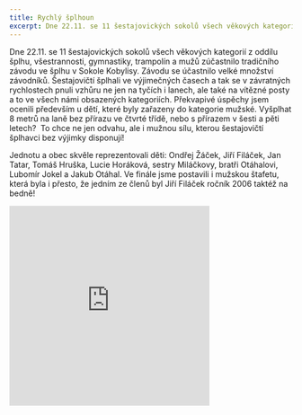 ```yaml
---
title: Rychlý šplhoun
excerpt: Dne 22.11. se 11 šestajovických sokolů všech věkových kategorií z oddílu šplhu, všestrannosti, gymnastiky, trampolín a mužů zúčastnilo tradičního závodu ve šplhu v Sokole Kobylisy.
---
```


Dne 22.11. se 11 šestajovických sokolů všech věkových kategorií z oddílu šplhu, všestrannosti, gymnastiky, trampolín a mužů zúčastnilo tradičního závodu ve šplhu v Sokole Kobylisy. Závodu se účastnilo velké množství závodníků. Šestajovičtí šplhali ve výjimečných časech a tak se v závratných rychlostech pnuli vzhůru ne jen na tyčích i lanech, ale také na vítězné posty a to ve všech námi obsazených kategoriích. Překvapivé úspěchy jsem ocenili především u dětí, které byly zařazeny do kategorie mužské. Vyšplhat 8 metrů na laně bez přírazu ve čtvrté třídě, nebo s přírazem v šesti a pěti letech?  To chce ne jen odvahu, ale i mužnou sílu, kterou šestajovičtí šplhavci bez výjimky disponují!

Jednotu a obec skvěle reprezentovali děti: Ondřej Žáček, Jiří Filáček, Jan Tatar, Tomáš Hruška, Lucie Horáková, sestry Miláčkovy, bratři Otáhalovi, Lubomír Jokel a Jakub Otáhal. Ve finále jsme postavili i mužskou štafetu, která byla i přesto, že jedním ze členů byl Jiří Filáček ročník 2006 taktéž na bedně! 

<iframe src="https://www.rajce.net/a12176507/mini?bgcolor=&photoNameVisible=0" name="rajce-net" width="356" height="356" frameborder="0" scrolling="no" allowtransparency="false"></iframe>
